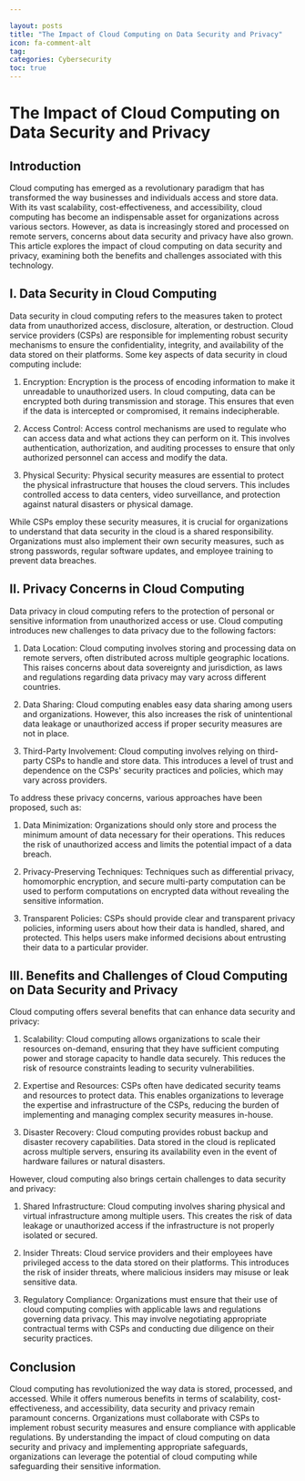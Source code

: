 ```yaml
---

layout: posts
title: "The Impact of Cloud Computing on Data Security and Privacy"
icon: fa-comment-alt
tag:      
categories: Cybersecurity
toc: true
---
```




# The Impact of Cloud Computing on Data Security and Privacy

## Introduction

Cloud computing has emerged as a revolutionary paradigm that has transformed the way businesses and individuals access and store data. With its vast scalability, cost-effectiveness, and accessibility, cloud computing has become an indispensable asset for organizations across various sectors. However, as data is increasingly stored and processed on remote servers, concerns about data security and privacy have also grown. This article explores the impact of cloud computing on data security and privacy, examining both the benefits and challenges associated with this technology.

## I. Data Security in Cloud Computing

Data security in cloud computing refers to the measures taken to protect data from unauthorized access, disclosure, alteration, or destruction. Cloud service providers (CSPs) are responsible for implementing robust security mechanisms to ensure the confidentiality, integrity, and availability of the data stored on their platforms. Some key aspects of data security in cloud computing include:

1. Encryption: Encryption is the process of encoding information to make it unreadable to unauthorized users. In cloud computing, data can be encrypted both during transmission and storage. This ensures that even if the data is intercepted or compromised, it remains indecipherable.

2. Access Control: Access control mechanisms are used to regulate who can access data and what actions they can perform on it. This involves authentication, authorization, and auditing processes to ensure that only authorized personnel can access and modify the data.

3. Physical Security: Physical security measures are essential to protect the physical infrastructure that houses the cloud servers. This includes controlled access to data centers, video surveillance, and protection against natural disasters or physical damage.

While CSPs employ these security measures, it is crucial for organizations to understand that data security in the cloud is a shared responsibility. Organizations must also implement their own security measures, such as strong passwords, regular software updates, and employee training to prevent data breaches.

## II. Privacy Concerns in Cloud Computing

Data privacy in cloud computing refers to the protection of personal or sensitive information from unauthorized access or use. Cloud computing introduces new challenges to data privacy due to the following factors:

1. Data Location: Cloud computing involves storing and processing data on remote servers, often distributed across multiple geographic locations. This raises concerns about data sovereignty and jurisdiction, as laws and regulations regarding data privacy may vary across different countries.

2. Data Sharing: Cloud computing enables easy data sharing among users and organizations. However, this also increases the risk of unintentional data leakage or unauthorized access if proper security measures are not in place.

3. Third-Party Involvement: Cloud computing involves relying on third-party CSPs to handle and store data. This introduces a level of trust and dependence on the CSPs' security practices and policies, which may vary across providers.

To address these privacy concerns, various approaches have been proposed, such as:

1. Data Minimization: Organizations should only store and process the minimum amount of data necessary for their operations. This reduces the risk of unauthorized access and limits the potential impact of a data breach.

2. Privacy-Preserving Techniques: Techniques such as differential privacy, homomorphic encryption, and secure multi-party computation can be used to perform computations on encrypted data without revealing the sensitive information.

3. Transparent Policies: CSPs should provide clear and transparent privacy policies, informing users about how their data is handled, shared, and protected. This helps users make informed decisions about entrusting their data to a particular provider.

## III. Benefits and Challenges of Cloud Computing on Data Security and Privacy

Cloud computing offers several benefits that can enhance data security and privacy:

1. Scalability: Cloud computing allows organizations to scale their resources on-demand, ensuring that they have sufficient computing power and storage capacity to handle data securely. This reduces the risk of resource constraints leading to security vulnerabilities.

2. Expertise and Resources: CSPs often have dedicated security teams and resources to protect data. This enables organizations to leverage the expertise and infrastructure of the CSPs, reducing the burden of implementing and managing complex security measures in-house.

3. Disaster Recovery: Cloud computing provides robust backup and disaster recovery capabilities. Data stored in the cloud is replicated across multiple servers, ensuring its availability even in the event of hardware failures or natural disasters.

However, cloud computing also brings certain challenges to data security and privacy:

1. Shared Infrastructure: Cloud computing involves sharing physical and virtual infrastructure among multiple users. This creates the risk of data leakage or unauthorized access if the infrastructure is not properly isolated or secured.

2. Insider Threats: Cloud service providers and their employees have privileged access to the data stored on their platforms. This introduces the risk of insider threats, where malicious insiders may misuse or leak sensitive data.

3. Regulatory Compliance: Organizations must ensure that their use of cloud computing complies with applicable laws and regulations governing data privacy. This may involve negotiating appropriate contractual terms with CSPs and conducting due diligence on their security practices.

## Conclusion

Cloud computing has revolutionized the way data is stored, processed, and accessed. While it offers numerous benefits in terms of scalability, cost-effectiveness, and accessibility, data security and privacy remain paramount concerns. Organizations must collaborate with CSPs to implement robust security measures and ensure compliance with applicable regulations. By understanding the impact of cloud computing on data security and privacy and implementing appropriate safeguards, organizations can leverage the potential of cloud computing while safeguarding their sensitive information.